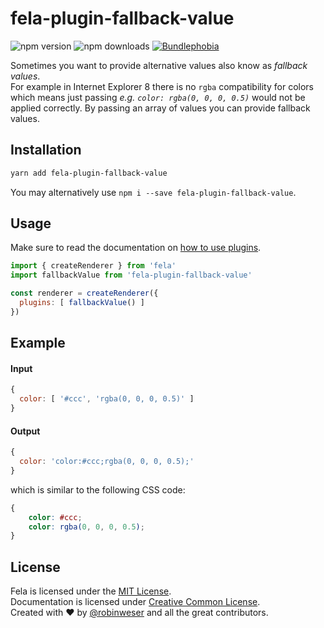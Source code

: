 # fela-plugin-fallback-value

<img alt="npm version" src="https://badge.fury.io/js/fela-plugin-fallback-value.svg"> <img alt="npm downloads" src="https://img.shields.io/npm/dm/fela-plugin-fallback-value.svg"> <a href="https://bundlephobia.com/result?p=fela-plugin-fallback-value@latest"><img alt="Bundlephobia" src="https://img.shields.io/bundlephobia/minzip/fela-plugin-fallback-value.svg"></a>

Sometimes you want to provide alternative values also know as *fallback values*. <br>
For example in Internet Explorer 8 there is no `rgba` compatibility for colors which means just passing *e.g. `color: rgba(0, 0, 0, 0.5)`* would not be applied correctly.
By passing an array of values you can provide fallback values.

## Installation
```sh
yarn add fela-plugin-fallback-value
```
You may alternatively use `npm i --save fela-plugin-fallback-value`.


## Usage
Make sure to read the documentation on [how to use plugins](http://fela.js.org/docs/advanced/Plugins.html).

```javascript
import { createRenderer } from 'fela'
import fallbackValue from 'fela-plugin-fallback-value'

const renderer = createRenderer({
  plugins: [ fallbackValue() ]
})
```

## Example

#### Input
```javascript
{
  color: [ '#ccc', 'rgba(0, 0, 0, 0.5)' ]
}
```
#### Output
```javascript
{
  color: 'color:#ccc;rgba(0, 0, 0, 0.5);'
}
```
which is similar to the following CSS code:
```CSS
{
	color: #ccc;
	color: rgba(0, 0, 0, 0.5);
}
```

## License
Fela is licensed under the [MIT License](http://opensource.org/licenses/MIT).<br>
Documentation is licensed under [Creative Common License](http://creativecommons.org/licenses/by/4.0/).<br>
Created with ♥ by [@robinweser](http://weser.io) and all the great contributors.

